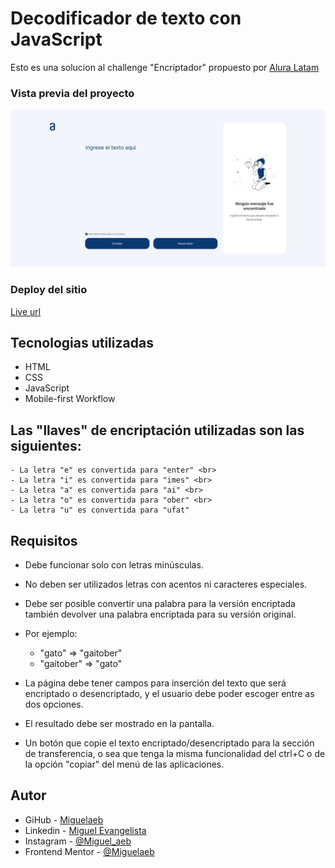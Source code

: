 # Decodificador de texto con JavaScript

Esto es una solucion al challenge "Encriptador" propuesto por [Alura Latam](https://www.aluracursos.com/)

### Vista previa del proyecto

![previw](./design/FireShot%20Capture%20003%20-%20Document%20-%20miguelaeb.github.io.png)

### Deploy del sitio

[Live url](https://miguelaeb.github.io/encrypter-project/)

## Tecnologias utilizadas

- HTML <br>
- CSS <br>
- JavaScript
- Mobile-first Workflow

## Las "llaves" de encriptación utilizadas son las siguientes:

```
- La letra "e" es convertida para "enter" <br>
- La letra "i" es convertida para "imes" <br>
- La letra "a" es convertida para "ai" <br>
- La letra "o" es convertida para "ober" <br>
- La letra "u" es convertida para "ufat"
```



## Requisitos 

- Debe funcionar solo con letras minúsculas. <br>

- No deben ser utilizados letras con acentos ni caracteres especiales. <br>

- Debe ser posible convertir una palabra para la versión encriptada también devolver una palabra encriptada para su versión original. 

- Por ejemplo:
    * "gato" => "gaitober"
    * "gaitober" => "gato"

- La página debe tener campos para inserción del texto que será encriptado o desencriptado, y el usuario debe poder escoger entre as dos opciones. <br>

- El resultado debe ser mostrado en la pantalla. <br>

- Un botón que copie el texto encriptado/desencriptado para la sección de transferencia, o sea que tenga la misma funcionalidad del ctrl+C o de la opción "copiar" del menú de las aplicaciones.

## Autor

- GiHub - [Miguelaeb](https://github.com/Miguelaeb)
- Linkedin - [Miguel Evangelista](https://www.linkedin.com/in/miguel-evangelista-8458b9150/)
- Instagram - [@Miguel_aeb](https://instagram.com/miguel_aeb?igshid=YmMyMTA2M2Y=)
- Frontend Mentor - [@Miguelaeb](https://www.frontendmentor.io/profile/Miguelaeb)
